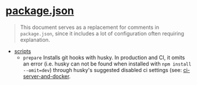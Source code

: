 # [package.json](https://docs.npmjs.com/cli/v7/configuring-npm/package-json)

> This document serves as a replacement for comments in `package.json`, since it includes a lot of configuration often
> requiring explanation.

- [scripts](https://docs.npmjs.com/cli/v7/configuring-npm/package-json#scripts)
  - `prepare` Installs git hooks with husky. In production and CI, it omits an error
    (i.e. husky can not be found when installed with `npm install --omit=dev`)
    through husky's suggested disabled ci settings
    (see: [ci-server-and-docker](https://typicode.github.io/husky/how-to.html#ci-server-and-docker).

